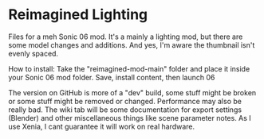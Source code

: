 # Reimagined Lighting
Files for a meh Sonic 06 mod. It's a mainly a lighting mod, but there are some model changes and additions. And yes, I'm aware the thumbnail isn't evenly spaced.

How to install:
Take the "reimagined-mod-main" folder and place it inside your Sonic 06 mod folder. Save, install content, then launch 06

The version on GitHub is more of a "dev" build, some stuff might be broken or some stuff might be removed or changed. Performance may also be really bad. The wiki tab will be some documentation for export settings (Blender) and other miscellaneous things like scene parameter notes. As I use Xenia, I cant guarantee it will work on real hardware.
